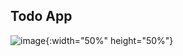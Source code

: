 ## Todo App
![image](https://github.com/HyemCha/goorm-challenges/assets/89293165/1bf1b1b1-1361-42a8-b699-598e4eba63b6){:width="50%" height="50%"}
